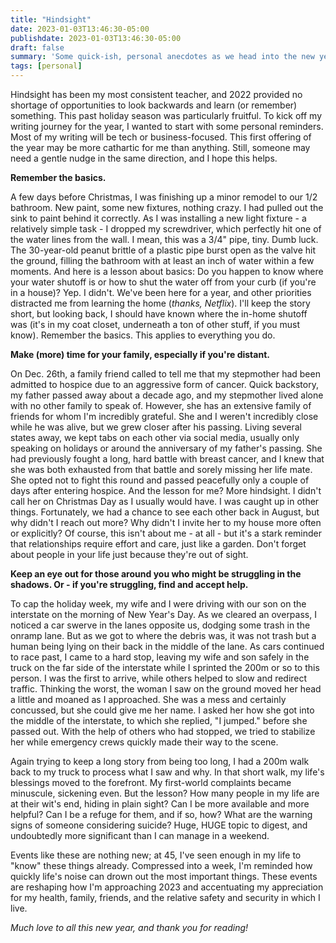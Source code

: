 ```yaml
---
title: "Hindsight"
date: 2023-01-03T13:46:30-05:00
publishdate: 2023-01-03T13:46:30-05:00
draft: false
summary: 'Some quick-ish, personal anecdotes as we head into the new year and inspired by events at the end of 2022.'
tags: [personal]
---
```


Hindsight has been my most consistent teacher, and 2022 provided no shortage of opportunities to look backwards and learn (or remember) something. This past holiday season was particularly fruitful. To kick off my writing journey for the year, I wanted to start with some personal reminders. Most of my writing will be tech or business-focused. This first offering of the year may be more cathartic for me than anything. Still, someone may need a gentle nudge in the same direction, and I hope this helps.

**Remember the basics.**

A few days before Christmas, I was finishing up a minor remodel to our 1/2 bathroom. New paint, some new fixtures, nothing crazy. I had pulled out the sink to paint behind it correctly. As I was installing a new light fixture - a relatively simple task - I dropped my screwdriver, which perfectly hit one of the water lines from the wall. I mean, this was a 3/4" pipe, tiny. Dumb luck. The 30-year-old peanut brittle of a plastic pipe burst open as the valve hit the ground, filling the bathroom with at least an inch of water within a few moments. And here is a lesson about basics: Do you happen to know where your water shutoff is or how to shut the water off from your curb (if you're in a house)? Yep. I didn't. We've been here for a year, and other priorities distracted me from learning the home (*thanks, Netflix*). I'll keep the story short, but looking back, I should have known where the in-home shutoff was (it's in my coat closet, underneath a ton of other stuff, if you must know). Remember the basics. This applies to everything you do.

**Make (more) time for your family, especially if you're distant.**

On Dec. 26th, a family friend called to tell me that my stepmother had been admitted to hospice due to an aggressive form of cancer. Quick backstory, my father passed away about a decade ago, and my stepmother lived alone with no other family to speak of. However, she has an extensive family of friends for whom I'm incredibly grateful. She and I weren't incredibly close while he was alive, but we grew closer after his passing. Living several states away, we kept tabs on each other via social media, usually only speaking on holidays or around the anniversary of my father's passing. She had previously fought a long, hard battle with breast cancer, and I knew that she was both exhausted from that battle and sorely missing her life mate. She opted not to fight this round and passed peacefully only a couple of days after entering hospice. And the lesson for me? More hindsight. I didn't call her on Christmas Day as I usually would have. I was caught up in other things. Fortunately, we had a chance to see each other back in August, but why didn't I reach out more? Why didn't I invite her to my house more often or explicitly? Of course, this isn't about me - at all - but it's a stark reminder that relationships require effort and care, just like a garden. Don't forget about people in your life just because they're out of sight. 

**Keep an eye out for those around you who might be struggling in the shadows. Or - if you're struggling, find and accept help.**

To cap the holiday week, my wife and I were driving with our son on the interstate on the morning of New Year's Day. As we cleared an overpass, I noticed a car swerve in the lanes opposite us, dodging some trash in the onramp lane. But as we got to where the debris was, it was not trash but a human being lying on their back in the middle of the lane. As cars continued to race past, I came to a hard stop, leaving my wife and son safely in the truck on the far side of the interstate while I sprinted the 200m or so to this person. I was the first to arrive, while others helped to slow and redirect traffic. Thinking the worst, the woman I saw on the ground moved her head a little and moaned as I approached. She was a mess and certainly concussed, but she could give me her name. I asked her how she got into the middle of the interstate, to which she replied, "I jumped." before she passed out. With the help of others who had stopped, we tried to stabilize her while emergency crews quickly made their way to the scene.

Again trying to keep a long story from being too long, I had a 200m walk back to my truck to process what I saw and why. In that short walk, my life's blessings moved to the forefront. My first-world complaints became minuscule, sickening even. But the lesson? How many people in my life are at their wit's end, hiding in plain sight? Can I be more available and more helpful? Can I be a refuge for them, and if so, how? What are the warning signs of someone considering suicide? Huge, HUGE topic to digest, and undoubtedly more significant than I can manage in a weekend. 

Events like these are nothing new; at 45, I've seen enough in my life to "know" these things already. Compressed into a week, I'm reminded how quickly life's noise can drown out the most important things. These events are reshaping how I'm approaching 2023 and accentuating my appreciation for my health, family, friends, and the relative safety and security in which I live.

*Much love to all this new year, and thank you for reading!*